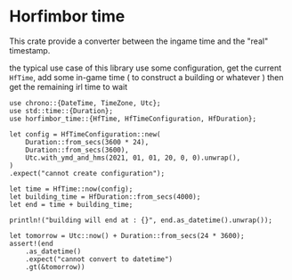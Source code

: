 # Horfimbor time

This crate provide a converter between the ingame time and the "real" timestamp.


the typical use case of this library use some configuration,
get the current `HfTime`, add some in-game time ( to construct a building or whatever )
then get the remaining irl time to wait

```
use chrono::{DateTime, TimeZone, Utc};
use std::time::{Duration};
use horfimbor_time::{HfTime, HfTimeConfiguration, HfDuration};

let config = HfTimeConfiguration::new(
    Duration::from_secs(3600 * 24),
    Duration::from_secs(3600),
    Utc.with_ymd_and_hms(2021, 01, 01, 20, 0, 0).unwrap(),
)
.expect("cannot create configuration");

let time = HfTime::now(config);
let building_time = HfDuration::from_secs(4000);
let end = time + building_time;

println!("building will end at : {}", end.as_datetime().unwrap());

let tomorrow = Utc::now() + Duration::from_secs(24 * 3600);
assert!(end
    .as_datetime()
    .expect("cannot convert to datetime")
    .gt(&tomorrow))

```

